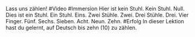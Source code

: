 Lass uns zählen! #Video #Immersion
Hier ist kein Stuhl. Kein Stuhl. Null.
Dies ist ein Stuhl. Ein Stuhl. Eins.
Zwei Stühle. Zwei.
Drei Stühle. Drei.
Vier Finger. Fünf.
Sechs. Sieben. Acht. Neun. Zehn.
#Erfolg In dieser Lektion hast du gelernt, auf Deutsch bis zehn (10) zu zählen.